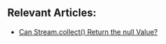 ## Relevant Articles:
- [Can Stream.collect() Return the null Value?](https://www.baeldung.com/stream-collect-returning-null)
